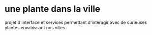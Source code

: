 # une plante dans la ville
projet d'interface et services permettant d'interagir avec de curieuses plantes envahissant nos villes

